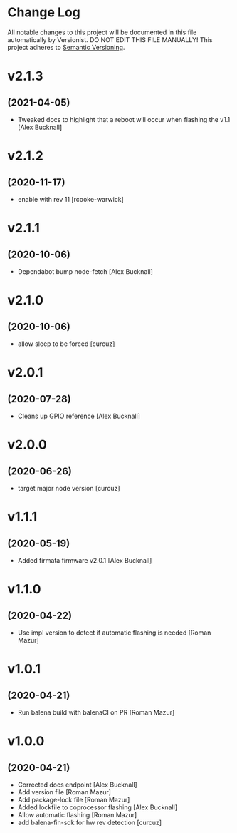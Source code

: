 # Change Log

All notable changes to this project will be documented in this file
automatically by Versionist. DO NOT EDIT THIS FILE MANUALLY!
This project adheres to [Semantic Versioning](http://semver.org/).

# v2.1.3
## (2021-04-05)

* Tweaked docs to highlight that a reboot will occur when flashing the v1.1 [Alex Bucknall]

# v2.1.2
## (2020-11-17)

* enable with rev 11 [rcooke-warwick]

# v2.1.1
## (2020-10-06)

* Dependabot bump node-fetch [Alex Bucknall]

# v2.1.0
## (2020-10-06)

* allow sleep to be forced [curcuz]

# v2.0.1
## (2020-07-28)

* Cleans up GPIO reference [Alex Bucknall]

# v2.0.0
## (2020-06-26)

* target major node version [curcuz]

# v1.1.1
## (2020-05-19)

* Added firmata firmware v2.0.1 [Alex Bucknall]

# v1.1.0
## (2020-04-22)

* Use impl version to detect if automatic flashing is needed [Roman Mazur]

# v1.0.1
## (2020-04-21)

* Run balena build with balenaCI on PR [Roman Mazur]

# v1.0.0
## (2020-04-21)

* Corrected docs endpoint [Alex Bucknall]
* Add version file [Roman Mazur]
* Add package-lock file [Roman Mazur]
* Added lockfile to coprocessor flashing [Alex Bucknall]
* Allow automatic flashing [Roman Mazur]
* add balena-fin-sdk for hw rev detection [curcuz]
